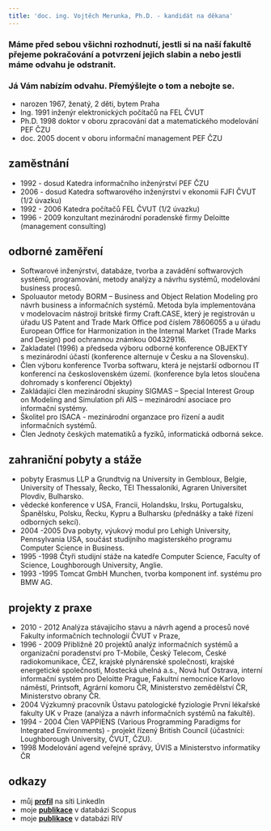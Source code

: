 ```yaml
---
title: 'doc. ing. Vojtěch Merunka, Ph.D. - kandidát na děkana'
---
```


### Máme před sebou všichni rozhodnutí, jestli si na&nbsp;naší fakultě přejeme pokračování a potvrzení jejich slabin a&nbsp;nebo jestli máme odvahu je odstranit.

### Já Vám nabízím odvahu. Přemýšlejte o tom a&nbsp;nebojte se.

* narozen 1967, ženatý, 2 děti, bytem Praha
* Ing.  1991 inženýr elektronických počítačů na FEL ČVUT
* Ph.D. 1998 doktor v oboru zpracování dat a matematického modelování PEF ČZU
* doc.  2005 docent v oboru informační management PEF ČZU

## zaměstnání

* 1992 - dosud Katedra informačního inženýrství PEF ČZU
* 2006 - dosud Katedra softwarového inženýrství v ekonomii FJFI ČVUT (1/2 úvazku)
* 1992 - 2006 Katedra počítačů FEL ČVUT (1/2 úvazku)
* 1996 - 2009 konzultant mezinárodní poradenské firmy Deloitte (management consulting)

## odborné zaměření

* Softwarové inženýrství, databáze, tvorba a zavádění softwarových systémů, programování, metody analýzy a návrhu systémů, modelování business procesů.
* Spoluautor metody BORM – Business and Object Relation Modeling pro návrh business a&nbsp;informačních systémů. Metoda byla implementována v modelovacím nástroji britské firmy Craft.CASE, který je registrován u úřadu US Patent and Trade Mark Office pod číslem 78606055 a u úřadu European Office for Harmonization in the Internal Market (Trade Marks and Design) pod ochrannou známkou 004329116.
* Zakladatel (1996) a předseda výboru odborné konference OBJEKTY s mezinárodní účastí (konference alternuje v Česku a na Slovensku).
* Člen výboru konference Tvorba softwaru, která je nejstarší odbornou IT konferencí na&nbsp;československém území. (konference byla letos sloučena dohromady s&nbsp;konferencí Objekty)
* Zakládající člen mezinárodní skupiny SIGMAS – Special Interest Group on Modeling and&nbsp;Simulation při&nbsp;AIS&nbsp;–&nbsp;mezinárodní asociace pro informační systémy.
* Školitel pro ISACA - mezinárodní organzace pro řízení a audit informačních systémů.
* Člen Jednoty českých matematiků a fyziků, informatická odborná sekce.

## zahraniční pobyty a stáže

* pobyty Erasmus LLP a Grundtvig na University in Gembloux, Belgie, University of Thessaly, Řecko, TEI Thessaloniki, Agraren Universitet Plovdiv, Bulharsko.
* vědecké konference v USA, Francii, Holandsku, Irsku, Portugalsku, Španělsku, Polsku, Řecku, Kypru a&nbsp;Bulharsku (přednášky a také řízení odborných sekcí).
* 2004 -2005 Dva pobyty, výukový modul pro Lehigh University, Pennsylvania USA, součást studijního magisterského programu Computer Science in Business.
* 1995 -1998 Čtyři studijní stáže na katedře Computer Science, Faculty of Science, Loughborough University, Anglie.
* 1993 -1995 Tomcat GmbH Munchen, tvorba komponent  inf. systému pro BMW AG.

## projekty z praxe

* 2010 - 2012 Analýza stávajícího stavu a návrh agend a procesů nové Fakulty informačních technologií ČVUT v Praze,
* 1996 - 2009 Přibližně 20 projektů analýz informačních systémů a organizační poradenství pro T-Mobile, Český Telecom, České radiokomunikace, ČEZ, krajské plynárenské společnosti, krajské energetické společnosti, Mostecká uhelná a.s., Nová huť Ostrava, interní informační systém pro Deloitte Prague, Fakultní nemocnice Karlovo náměstí, Printsoft, Agrární komoru ČR, Ministerstvo zemědělství ČR, Ministerstvo obrany ČR.
* 2004        Výzkumný pracovník Ústavu patologické fyziologie První lékařské fakulty UK v Praze (analýza a návrh informačních systémů na fakultě).
* 1994 - 2004 Člen VAPPIENS (Various Programming Paradigms for Integrated Environments) - projekt řízený British Council (účastníci: Loughborough University, ČVUT, ČZU).
* 1998        Modelování agend veřejné správy, ÚVIS a Ministerstvo informatiky ČR

## odkazy

* můj **[profil](http://cz.linkedin.com/in/vmerunka/)** na síti LinkedIn
* moje **[publikace](http://www.scopus.com/authid/detail.url?authorId=6508362925)** v databázi Scopus
* moje **[publikace](http://www.isvav.cz/findResultByFilter.do?typVyhledavani=advanced&vyzOrgRok=2013&vyzOrgPoskyt=any&vyzOrg=0&authorSurname=Merunka&authorName=Vojt%C4%9Bch&formType=1)** v databázi RIV
